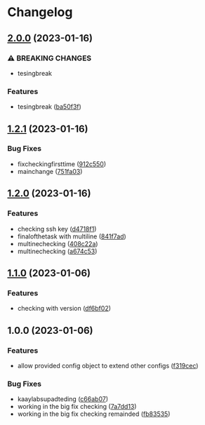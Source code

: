 # Changelog

## [2.0.0](https://github.com/Sakthiveldeveloper/realsetask-antbro/compare/v1.2.1...v2.0.0) (2023-01-16)


### ⚠ BREAKING CHANGES

* tesingbreak

### Features

* tesingbreak ([ba50f3f](https://github.com/Sakthiveldeveloper/realsetask-antbro/commit/ba50f3f19a355151d500b4f9224441b292a88c1c))

## [1.2.1](https://github.com/Sakthiveldeveloper/realsetask-antbro/compare/v1.2.0...v1.2.1) (2023-01-16)


### Bug Fixes

* fixcheckingfirsttime ([912c550](https://github.com/Sakthiveldeveloper/realsetask-antbro/commit/912c5503f4a54e16dd80cfbb4b7dd5595678e8a4))
* mainchange ([751fa03](https://github.com/Sakthiveldeveloper/realsetask-antbro/commit/751fa03c9f6a3bc3ad05ad223c9fc81952be9ecb))

## [1.2.0](https://github.com/Sakthiveldeveloper/realsetask-antbro/compare/v1.1.0...v1.2.0) (2023-01-16)


### Features

* checking ssh key ([d4718f1](https://github.com/Sakthiveldeveloper/realsetask-antbro/commit/d4718f12ff25d0579e5a2c176c1f6236a10b9f4d))
* finalofthetask with multiline ([841f7ad](https://github.com/Sakthiveldeveloper/realsetask-antbro/commit/841f7ad05924a488d95db7b6549ecba5710abb44))
* multinechecking ([408c22a](https://github.com/Sakthiveldeveloper/realsetask-antbro/commit/408c22aa9f16452ccf1cdf3cc2d41cc5753e6b2d))
* multinechecking ([a674c53](https://github.com/Sakthiveldeveloper/realsetask-antbro/commit/a674c53db876a0dba716cd04d4b74b06532a396c))

## [1.1.0](https://github.com/Sakthiveldeveloper/realsetask-antbro/compare/v1.0.0...v1.1.0) (2023-01-06)


### Features

* checking with version ([df6bf02](https://github.com/Sakthiveldeveloper/realsetask-antbro/commit/df6bf02ee238433cc7bfdafa5d428d6daa149d97))

## 1.0.0 (2023-01-06)


### Features

* allow provided config object to extend other configs ([f319cec](https://github.com/Sakthiveldeveloper/realsetask-antbro/commit/f319cec66eaa6d3f36855ae6360e050bc1918aef))


### Bug Fixes

* kaaylabsupadteding ([c66ab07](https://github.com/Sakthiveldeveloper/realsetask-antbro/commit/c66ab074cd314ced61dd98d1e40815a5d17d4c0b))
* working in the big fix checking ([7a7dd13](https://github.com/Sakthiveldeveloper/realsetask-antbro/commit/7a7dd136ab185dee824107a9bb87e27cccd57516))
* working in the big fix checking remainded ([fb83535](https://github.com/Sakthiveldeveloper/realsetask-antbro/commit/fb8353508ef426ee1c61b9d970faa0ceb843afeb))
